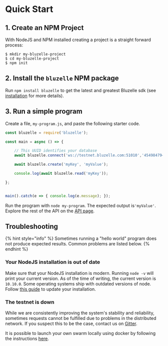 # Quick Start

## 1. Create an NPM Project

With NodeJS and NPM installed creating a project is a straight forward process:

```
$ mkdir my-bluzelle-project
$ cd my-bluzelle-project
$ npm init
```

## 2. Install the `bluzelle` NPM package

Run `npm install bluzelle` to get the latest and greatest Bluzelle sdk \(see [installation](installation.md) for more details\).

## 3. Run a simple program

Create a file, `my-program.js`, and paste the following starter code.

```javascript
const bluzelle = require('bluzelle');

const main = async () => {

    // This UUID identifies your database
    await bluzelle.connect('ws://testnet.bluzelle.com:51010','45498479–2447–47a6–8c36-efa5d251a283');

    await bluzelle.create('myKey', 'myValue');

    console.log(await bluzelle.read('myKey'));

};


main().catch(e => { console.log(e.message); });
```

Run the program with `node my-program`. The expected output is`'myValue'`. Explore the rest of the API on the [API page](api.md).

## Troubleshooting

{% hint style="info" %}
Sometimes running a "hello world" program does not produce expected results. Common problems are listed below.
{% endhint %}

### Your NodeJS installation is out of date

Make sure that your NodeJS installation is modern. Running `node -v` will print your current version. As of the time of writing, the current version is `10.10.0`. Some operating systems ship with outdated versions of node. Follow [this guide](https://www.hostingadvice.com/how-to/update-node-js-latest-version/) to update your installation.

### The testnet is down

While we are consistently improving the system's stability and reliability, sometimes requests cannot be fulfilled due to problems in the distributed network. If you suspect this to be the case, contact us on [Gitter](https://gitter.im/bluzelle/Lobby).

It is possible to launch your own swarm locally using docker by following the instructions [here](https://github.com/bluzelle/docker-swarm-deploy).

